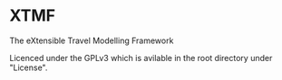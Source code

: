 XTMF
====

The eXtensible Travel Modelling Framework

Licenced under the GPLv3 which is avilable in the root directory under "License".
